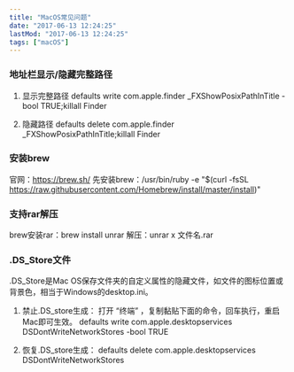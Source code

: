 ```yaml
---
title: "MacOS常见问题"
date: "2017-06-13 12:24:25"
lastMod: "2017-06-13 12:24:25"
tags: ["macOS"]
---
```


### 地址栏显示/隐藏完整路径
1. 显示完整路径
defaults write com.apple.finder _FXShowPosixPathInTitle -bool TRUE;killall Finder

2. 隐藏路径
defaults delete com.apple.finder _FXShowPosixPathInTitle;killall Finder

### 安装brew
官网：https://brew.sh/
先安装brew：/usr/bin/ruby -e "$(curl -fsSL https://raw.githubusercontent.com/Homebrew/install/master/install)"

### 支持rar解压
brew安装rar：brew install unrar
解压：unrar x 文件名.rar

### .DS_Store文件
.DS_Store是Mac OS保存文件夹的自定义属性的隐藏文件，如文件的图标位置或背景色，相当于Windows的desktop.ini。
1. 禁止.DS_store生成：
打开 “终端” ，复制黏贴下面的命令，回车执行，重启Mac即可生效。
defaults write com.apple.desktopservices DSDontWriteNetworkStores -bool TRUE

2. 恢复.DS_store生成：
defaults delete com.apple.desktopservices DSDontWriteNetworkStores